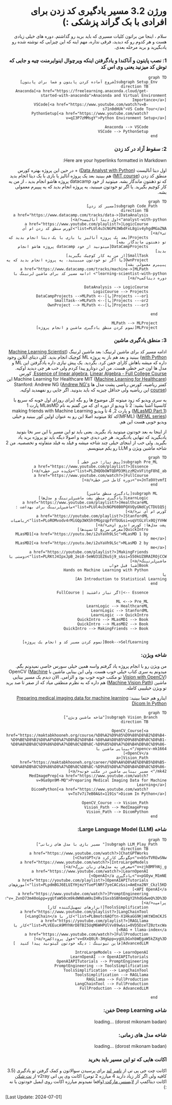 <div dir="rtl" style="text-align: right">
    
# ورژن 3.2 مسیر یادگیری کد زدن برای افرادی با بک گراند پزشکی :)
    
سلام ، اینجا من براتون کلیات مسیری که باید برید رو گذاشتم. دوره های خیلی زیادی هست و هر کدوم رو که دیدید، فرقی نداره، مهم اینه که این چیزایی که نوشته شده رو یادبگیرید و برید مرحله بعدی.

### 1: نصب پایتون و آناکندا و یادگرفتن اینکه ویرچوال اینوایرمنت چیه و جایی که توش کد میزنید یعنی وی اس کد

```mermaid
graph TD
    subgraph Setup_Env[شروع آماده کردن پایتون و شما برای پایتون]
        direction TB
        Anaconda[<a href="https://freelearning.anaconda.cloud/get-started-with-anaconda">Anaconda and Virtual Environment Importance</a>]
        VSCode[<a href="https://www.youtube.com/watch?v=B-s71n0dHUk">VS Code Tour</a>]
        PythonSetup[<a href="https://www.youtube.com/watch?v=qI3P7zMMsgY">Python Environment Setup</a>]

        Anaconda --> VSCode
        VSCode --> PythonSetup
    end
```

### 2: سقوط آزاد در کد زدن
Here are your hyperlinks formatted in Markdown:

اول دیتا آنالیست ([Data Analyst with Python](https://www.datacamp.com/tracks/data-analyst-with-python)) + در حین این پروژه بهتره کورس منطق کد زدن ([MIT course](https://www.youtube.com/playlist?list=PLUl4u3cNGP63WbdFxL8giv4yhgdMGaZNA)) هم ببینید بعد یک پروژه آنالیز یا بازی با یک دیتا انجام بدید که تو ذهنتون ماندگار بشه. میتونید از خود datacamp پروژه هاشو انجام بدید ، از من یه کار کوچیم بگیرید. یا اگر تو خودتون میبینید، یه پروژه انجام بدید که یه پیپیرم معمولی بشه.




```mermaid
graph TD
    subgraph Code_Path[مسیر کد زدن]
        direction TB
        DataAnalysis[<a href="https://www.datacamp.com/tracks/data-analyst-with-python">اول دیتا آنالیست</a>]
        LogicCourse[<a href="https://www.youtube.com/playlist?list=PLUl4u3cNGP63WbdFxL8giv4yhgdMGaZNA">کورس منطق کد زدن ام آی تی</a>]
        Projects[بعد یک پروژه آنالیز یا بازی با یک دیتا انجام بدید که تو ذهنتون ماندگار بشه]
        DataCampProjects[میتونید از خود datacamp پروژه هاشو انجام بدید]
        SmallTask[از من یه کار کوچیک بگیرید]
        OwnProject[یا اگر تو خودتون میبینید، یه پروژه انجام بدید که یه پیپیرم معمولی بشه]
        MLPath[<a href="https://www.datacamp.com/tracks/machine-learning-scientist-with-python"> ادامه مسیر کد برای ماشین لرنینگ با دوره دیتاکمپ</a>]

        DataAnalysis --> LogicCourse
        LogicCourse --> Projects
        Projects ---or1[یا]--> DataCampProjects -->MLPath
        Projects ---or2[یا]--> SmallTask-->MLPath
        Projects ---or3[یا]--> OwnProject --> MLPath
        
    end

    MLPath --> MLProject
    MLProject[تموم کردن منطق یادگیری ماشین و انجام پروژه]

```

### 3: منطق یادگیری ماشین
 ادامه مسیر کد برای ماشین لرنینگ: بعد ماشین لرنینگ ([Machine Learning Scientist with Python](https://www.datacamp.com/tracks/machine-learning-scientist-with-python)) ببینید و بعد هم باز یه پروژه ML کوچیک انجام بدید. کلی دیتای آنلاین وجود داره که میشه باهاش کارای خفن کرد. بگردید. یک پیش نیازی داره یادگرفتن این ML و مدل ها اون جبر خطی هست. من این دوتارو پیدا کردم ولی خب هر چی دیدید اوکیه. [Essence of linear algebra](https://www.youtube.com/playlist?list=PLZHQObOWTQDPD3MizzM2xVFitgF8hE_ab), [Linear Algebra - Full College Course](https://www.youtube.com/watch?v=JnTa9XtvmfI), کورس  Machine Learning for Healthcare MIT ([Machine Learning for Healthcare](https://www.youtube.com/playlist?list=PLUl4u3cNGP60B0PQXVQyGNdCyCTDU1Q5j)) این کمتر ریاضیه، کورس ریاضی پشت مدل ها  Stanford:  Andrew NG ([Andrew NG's course](https://youtube.com/playlist?list=PLoROMvodv4rMiGQp3WXShtMGgzqpfVfbU&si=uqVtGLVlx0QjYVHW)) این ریاضیه ولی حداقل چیزیه که باید بدونید. اگر جایی رو نفهمدید اوکیه.

یه سری ویدیو که زود میتونه کل موضوع ها رو بگه (برای روزای اول خوبه که سریع با کانسپتا آشنا بشید:
2 تا ویدیو از دوره ای که من گفتم به نام MLasMD  پارت 1 ([MLasMD Part 1](https://youtu.be/o0tXqGfKFf4)) و پارت 2, 4 تا ویدیو making friends with Machine Learning (MFML) ([MFML series](https://youtube.com/playlist?list=PLRKtJ4IpxJpB_2ei8-5eWU31EZ6uSj9_s&si=550kUZ8RAIROjCCW))که کلا میتونید اصلا این رو به عنوان اولین کور ببینید و خیلی ویدیو خوبی هست این هم.

از اینجا به بعد خودتون میتونید یاد بگیرید. یعنی باید تو این مسیر با این سر نخا بتونید یادبگیرید که تنهایی یادبگیرید. هر چی دیدی خوبه و اصولا دیگه باید تو پروژه برید یاد بگیرید. ولی خب از اینجای خیلی چند شاخه میشه و فیلد به فیلد متفاوته و تخصصیه. من  2 شاخه ماشین ویژن و LLM رو یکم مینویسم.

```mermaid
graph TD
    subgraph Pre_ML[پیش نیاز: جبر خطی ]
        Essence[<a href="https://www.youtube.com/playlist?list=PLZHQObOWTQDPD3MizzM2xVFitgF8hE_ab">چکیده جبر خطی</a>]
        FullCourse[<a href="https://www.youtube.com/watch?v=JnTa9XtvmfI">دوره کامل جبر خطی</a>]
    end

    subgraph ML[یادگیری منطق ماشین]
        LearnLogic[یادگیری منطق پشت ماشین‌لرنینگ و مدل‌ها]
        HealthcareML[<a href="https://www.youtube.com/playlist?list=PLUl4u3cNGP60B0PQXVQyGNdCyCTDU1Q5j">ماشین‌لرنینگ برای بهداشت : کورس ام آی تی</a>]
        StanfordML[<a href="https://youtube.com/playlist?list=PLoROMvodv4rMiGQp3WXShtMGgzqpfVfbU&si=uqVtGLVlx0QjYVHW">ریاضیات پشت مدل‌ها: کورس اندرو ان‌جی</a>]
        QuickIntro[معرفی سریع کانسپت‌ها]
        MLasMD1[<a href="https://youtu.be/i2uYaVh9LSc">MLasMD 1 by me</a>]
        MLasMD2[<a href="https://youtu.be/i2uYaVh9LSc">MLasMD 2 by me</a>]
        MakingFriends[<a href="https://youtube.com/playlist?list=PLRKtJ4IpxJpB_2ei8-5eWU31EZ6uSj9_s&si=550kUZ8RAIROjCCW">دوستی با ماشین‌لرنینگ</a>]
        Book[شبا قبل خواب
        Hands on Machine Learning with Python
یا
An Introduction to Statistical Learning]
    end

        Essence -->|اگر نیاز داشتید | FullCourse

        ML <--> Pre_ML 
        LearnLogic --> HealthcareML
        LearnLogic --> StanfordML
        LearnLogic --> QuickIntro
        QuickIntro --> MLasMD1 --> Book
        QuickIntro --> MLasMD2 --> Book
        QuickIntro --> MakingFriends --> Book
        

        Book-->SelfLearning[تموم کردن مسیر کد و انجام یک پروژه]
```

### شاخه ویژن: 
من ویژن رو با انجام پروژه یاد گرفتم واسه همین خیلی سورس خاصی نمیدونم بگم. میدونم یه سری کتاب خیلی خوب هست. ولی این بینایی ماشین با OpenCV ([Machine Vision with OpenCV](https://maktabkhooneh.org/course/%D8%A2%D9%85%D9%88%D8%B2%D8%B4-%D9%BE%D8%B1%D8%AF%D8%A7%D8%B2%D8%B4-%D8%AA%D8%B5%D9%88%DB%8C%D8%B1-%D8%A8%DB%8C%D8%AF%D8%A7%DB%8C%DB%8C-%D9%85%D8%A7%D8%B4%DB%8C%D9%86-opencv-mk1664/)) تو مکتب خونه خوب بود و الزامی. الان دیدم یک مسیر بینایی ماشین ([Machine Vision Path](https://maktabkhooneh.org/career/%D8%AA%D8%AE%D8%B5%D8%B5-%D8%A8%DB%8C%D9%86%D8%A7%DB%8C%DB%8C-%D9%85%D8%A7%D8%B4%DB%8C%D9%86-mk42/)) هم داره که به نظرم منطقی میاد که از صفر تا صد برید تو ویژن خیلیییی کامله.

اینارو هم حتما ببینید:
[Preparing medical imaging data for machine learning](https://www.youtube.com/watch?v=9Ga9pn9M-MQ)
[Dicom In Python](https://www.youtube.com/watch?v=To7v7i7eB0A&t=1191s)

```mermaid
graph TD
    subgraph Vision_Branch["شاخه ماشین ویژن"]
        direction TB

        OpenCV_Course[<a href="https://maktabkhooneh.org/course/%D8%A2%D9%85%D9%88%D8%B2%D8%B4-%D9%BE%D8%B1%D8%AF%D8%A7%D8%B2%D8%B4-%D8%AA%D8%B5%D9%88%DB%8C%D8%B1-%D8%A8%DB%8C%D9%86%D8%A7%DB%8C%DB%8C-%D9%85%D8%A7%D8%B4%DB%8C%D9%86-opencv-mk1664/">بینایی ماشین با 
        OpenCV</a>]
        Vision_Path[<a href="https://maktabkhooneh.org/career/%D8%AA%D8%AE%D8%B5%D8%B5-%D8%A8%DB%8C%D9%86%D8%A7%DB%8C%DB%8C-%D9%85%D8%A7%D8%B4%DB%8C%D9%86-mk42/"> مسیر بینایی ماشین در مکتب خونه</a>]
        MedImagePrep[<a href="https://www.youtube.com/watch?v=9Ga9pn9M-MQ">Preparing Medical Imaging Data for Machine Learning</a>]
        DicomPython[<a href="https://www.youtube.com/watch?v=To7v7i7eB0A&t=1191s">Dicom In Python</a>]

        OpenCV_Course --> Vision_Path
        Vision_Path --> MedImagePrep
        Vision_Path --> DicomPython
    end
```

### شاخه Large Language Model (LLM): 
```mermaid
graph TD
    subgraph LLM_Play_Path[" مسیر بازی با مدل های زبانی"]
        direction TB
        ChatGPTWorks[<a href="https://www.youtube.com/watch?v=bSvTVREwSNw">چگونگی کارکرد ChatGPT</a>]
        IntroLargeModels[<a href="https://www.youtube.com/watch?v=zjkBMFhNj_g">معرفی به مدل‌های زبان بزرگ</a>]
        LearnOpenAI[<a href="https://www.youtube.com/watch?v=pGOyw_M1mNE">یادگیری OpenAI</a>]
        OpenAIAPITutorials[<a href="https://youtube.com/playlist?list=PLpdmBGJ6ELUIYHjmzYTuePlNRf7yeCACz&si=AmEna2NY_Ckzl5KD">آموزش‌های API OpenAI</a>]
        PromptEngineering[<a href="https://www.youtube.com/watch?v=_ZvnD73m40o&pp=ygUfaW50cm9kdWN0aW9uIHRvIGxsbSBhbmQgY2hhdGdweQ%3D%3D">مهندسی پرامپت</a>]
        ToolsSimplification[ابزارهای تسهیل‌کننده کار]
        LangChainTool[<a href="https://www.youtube.com/playlist?list=PL8motc6AQftn-X1HkaGG9KjmKtWImCKJS">کار با LangChain</a>]
        RAGLlama[<a href="https://youtube.com/playlist?list=PLVEEucA9MYhNrD8TBI5UqM6WHPUlVv89w&si=0VD5DzeTZ0ztxcWa">کار با RAG + llama-index</a>]
        FullProduction[<a href="https://www.youtube.com/watch?v=dXxQ0LR-3Hg&pp=ygULbGxhbWEgaW5kZXg%3D">فول پروداکشن</a>]
        AdvancedLLM[فاین تیونینگ : دیگه خودتون کیتونید پیدا کنید  ]

        IntroLargeModels --> LearnOpenAI
        LearnOpenAI --> OpenAIAPITutorials
        OpenAIAPITutorials --> PromptEngineering
        PromptEngineering --> ToolsSimplification
        ToolsSimplification --> LangChainTool
        ToolsSimplification --> RAGLlama
        RAGLlama --> FullProduction
        LangChainTool --> FullProduction
        FullProduction --> AdvancedLLM

    end
```

### شاخه Deep Learning خفن:
loading... (dorost mikonam badan)

### شاخه مدل های زمانی:
loading... (dorost mikonam badan)

### اکانت هایی که تو این مسیر باید بخرید
اکانت چت جی پی تی از [نامبر لند](https://numberland.ir/account/openai) برای پرسیدن سوالاتون و کمک گرفتن تو یادگیری (3.5 کافیه ولی اگر کار زیاد دارید 4 میارزه 2 تومن)
اکانت وی پی انی v2ray از [نت شکن](https://nshekan.com/)
اکانت دیتاکمپ از [لایسنس مارکت ](https://license-market.ir/product/DataCamp) (واقعا نمیدونم میارزه اکانت روی ایمیل خودتون یا نه :)
</div>

[Last Update: 2024-07-01]
